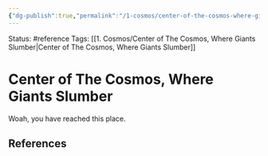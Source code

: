 ```yaml
---
{"dg-publish":true,"permalink":"/1-cosmos/center-of-the-cosmos-where-giants-slumber/"}
---
```



Status: #reference
Tags: [[1. Cosmos/Center of The Cosmos, Where Giants Slumber\|Center of The Cosmos, Where Giants Slumber]]
# Center of The Cosmos, Where Giants Slumber

Woah, you have reached this place.

## References
